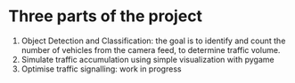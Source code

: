# Three parts of the project

1. Object Detection and Classification: the goal is to identify and count the number of vehicles from the camera feed, to determine traffic volume.
2. Simulate traffic accumulation using simple visualization with pygame
3. Optimise traffic signalling: work in progress
